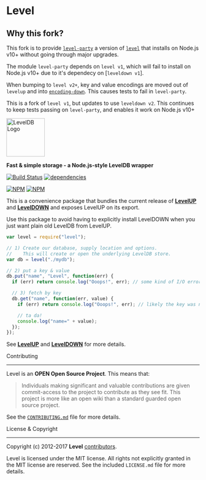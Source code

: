 # Level

## Why this fork?

This fork is to provide [`level-party`](https://github.com/substack/level-party) a version of [`level`](https://github.com/Level/level) that installs on Node.js v10+ without going through major upgrades.

The module `level-party` depends on `level v1`, which will fail to install on Node.js v10+ due to it's dependecy on [`leveldown v1`].

When bumping to `level v2+`, key and value encodings are moved out of `levelup` and into [`encoding-down`](https://github.com/Level/encoding-down). This causes tests to fail in `level-party`.

This is a fork of `level v1`, but updates to use `leveldown v2`. This continues to keep tests passing on `level-party`, and enables it work on Node.js v10+

<img alt="LevelDB Logo" height="100" src="http://leveldb.org/img/logo.svg">

**Fast & simple storage - a Node.js-style LevelDB wrapper**

[![Build Status](https://secure.travis-ci.org/Level/level.png)](http://travis-ci.org/Level/level)
[![dependencies](https://david-dm.org/Level/level.svg)](https://david-dm.org/level/level)

[![NPM](https://nodei.co/npm/level.png?stars&downloads&downloadRank)](https://nodei.co/npm/level/) [![NPM](https://nodei.co/npm-dl/level.png?months=6&height=3)](https://nodei.co/npm/level/)

This is a convenience package that bundles the current release of **[LevelUP](https://github.com/level/levelup)** and **[LevelDOWN](https://github.com/level/leveldown)** and exposes LevelUP on its export.

Use this package to avoid having to explicitly install LevelDOWN when you just want plain old LevelDB from LevelUP.

```js
var level = require("level");

// 1) Create our database, supply location and options.
//    This will create or open the underlying LevelDB store.
var db = level("./mydb");

// 2) put a key & value
db.put("name", "Level", function(err) {
  if (err) return console.log("Ooops!", err); // some kind of I/O error

  // 3) fetch by key
  db.get("name", function(err, value) {
    if (err) return console.log("Ooops!", err); // likely the key was not found

    // ta da!
    console.log("name=" + value);
  });
});
```

See **[LevelUP](https://github.com/rvagg/node-levelup)** and **[LevelDOWN](https://github.com/rvagg/node-leveldown)** for more details.

<a name="contributing"></a>
Contributing

---

Level is an **OPEN Open Source Project**. This means that:

> Individuals making significant and valuable contributions are given commit-access to the project to contribute as they see fit. This project is more like an open wiki than a standard guarded open source project.

See the [`CONTRIBUTING.md`](https://github.com/Level/community/blob/master/CONTRIBUTING.md) file for more details.

<a name="license"></a>
License &amp; Copyright

---

Copyright (c) 2012-2017 **Level** [contributors](https://github.com/level/community#contributors).

Level is licensed under the MIT license. All rights not explicitly granted in the MIT license are reserved. See the included `LICENSE.md` file for more details.
